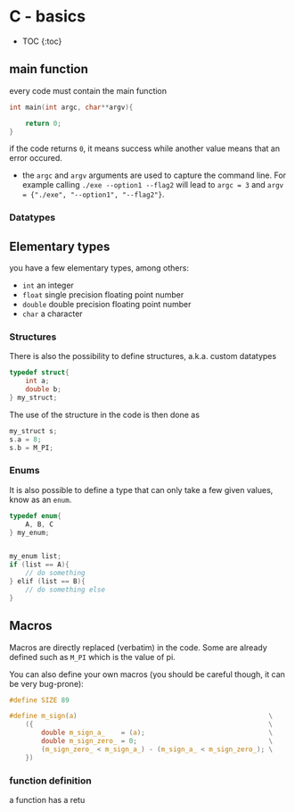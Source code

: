 # C - basics

* TOC
{:toc}

## main function

every code must contain the main function
```c
int main(int argc, char**argv){

    return 0;
}
```

if the code returns `0`, it means success while another value means that an error occured.

- the `argc` and `argv` arguments are used to capture the command line. For example calling `./exe --option1 --flag2` will lead to `argc = 3` and `argv = {"./exe", "--option1", "--flag2"}`.

### Datatypes

## Elementary types
you have a few elementary types, among others:

- `int` an integer
- `float` single precision floating point number
- `double` double precision floating point number
- `char` a character

### Structures

There is also the possibility to define structures, a.k.a. custom datatypes

```c
typedef struct{
    int a;
    double b;
} my_struct;
```

The use of the structure in the code is then done as

```c
my_struct s;
s.a = 8;
s.b = M_PI;
```

### Enums

It is also possible to define a type that can only take a few given values, know as an `enum`.

```c
typedef enum{
    A, B, C
} my_enum;


my_enum list;
if (list == A){
    // do something
} elif (list == B){
    // do something else
}
```


## Macros

Macros are directly replaced (verbatim) in the code.
Some are already defined such as `M_PI` which is the value of pi.

You can also define your own macros (you should be careful though, it can be very bug-prone):

```c
#define SIZE 89

#define m_sign(a)                                                \
    ({                                                           \
        double m_sign_a_    = (a);                               \
        double m_sign_zero_ = 0;                                 \
        (m_sign_zero_ < m_sign_a_) - (m_sign_a_ < m_sign_zero_); \
    })
```



### function definition

a function has a retu

